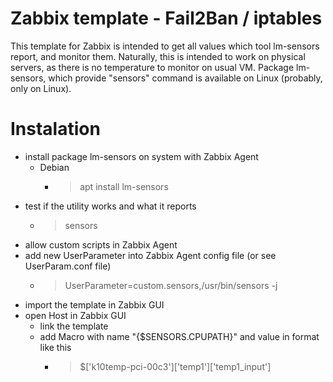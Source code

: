 # Zabbix template - Fail2Ban / iptables
This template for Zabbix is intended to get all values which tool lm-sensors report, and monitor them. Naturally, this is intended to work on physical servers, as there is no temperature to monitor on usual VM. Package lm-sensors, which provide "sensors" command is available on Linux (probably, only on Linux).
# Instalation
- install package lm-sensors on system with Zabbix Agent
  - Debian
    - > apt install lm-sensors
- test if the utility works and what it reports
  - > sensors
- allow custom scripts in Zabbix Agent
- add new UserParameter into Zabbix Agent config file (or see UserParam.conf file)
  - > UserParameter=custom.sensors,/usr/bin/sensors -j
- import the template in Zabbix GUI
- open Host in Zabbix GUI
  - link the template
  - add Macro with name "{$SENSORS.CPUPATH}" and value in format like this
    - > $['k10temp-pci-00c3']['temp1']['temp1_input']
